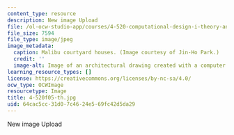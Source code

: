 ```yaml
---
content_type: resource
description: New image Upload
file: /ol-ocw-studio-app/courses/4-520-computational-design-i-theory-and-applications-fall-2005/64cac5cc31d07c4624e569fc42d5da29_4-520f05-th.jpg
file_size: 7594
file_type: image/jpeg
image_metadata:
  caption: Malibu courtyard houses. (Image courtesy of Jin-Ho Park.)
  credit: ''
  image-alt: Image of an architectural drawing created with a computer program.
learning_resource_types: []
license: https://creativecommons.org/licenses/by-nc-sa/4.0/
ocw_type: OCWImage
resourcetype: Image
title: 4-520f05-th.jpg
uid: 64cac5cc-31d0-7c46-24e5-69fc42d5da29
---
```

New image Upload